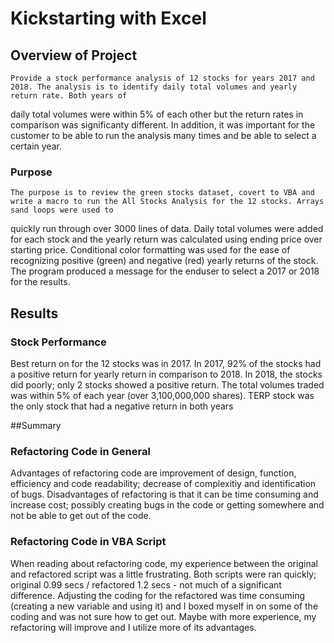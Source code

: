 # Kickstarting with Excel

## Overview of Project
	Provide a stock performance analysis of 12 stocks for years 2017 and 2018. The analysis is to identify daily total volumes and yearly return rate. Both years of 
daily total volumes were within 5% of each other but the return rates in comparison was significanty different.  In addition, it was important for the customer to be 
able to run the analysis many times and be able to select a certain year.

### Purpose
	The purpose is to review the green stocks dataset, covert to VBA and write a macro to run the All Stocks Analysis for the 12 stocks. Arrays sand loops were used to 
quickly run through over 3000 lines of data. Daily total volumes were added for each stock and the yearly return was calculated using ending price over starting price. 
Conditional color formatting was used for the ease of recognizing positive (green) and negative (red) yearly returns of the stock.
The program produced a message for the enduser to select a 2017 or 2018 for the results.


## Results
### Stock Performance

Best return on for the 12 stocks was in 2017. In 2017, 92% of the stocks had a positive return for yearly return in comparison to 2018. In 2018, the stocks
did poorly; only 2 stocks showed a positive return.  The total volumes traded was within 5% of each year (over 3,100,000,000 shares). TERP stock was
the only stock that had a negative return in both years




##Summary
### Refactoring Code in General
Advantages of refactoring code are improvement of design, function, efficiency and code readability; decrease of complexitiy and identification of bugs.
Disadvantages of refactoring is that it can be time consuming and increase cost; possibly creating bugs in the code or getting somewhere and not
be able to get out of the code.



### Refactoring Code in VBA Script
When reading about refactoring code, my experience between the original and refactored script was a little frustrating.  Both scripts were ran quickly;
original 0.99 secs / refactored 1.2 secs - not much of a significant difference.  Adjusting the coding for the refactored was time consuming (creating a new variable and using it) and I boxed 
myself in on some of the coding and was not sure how to get out. Maybe with more experience, my refactoring will improve and I utilize more of its advantages.


